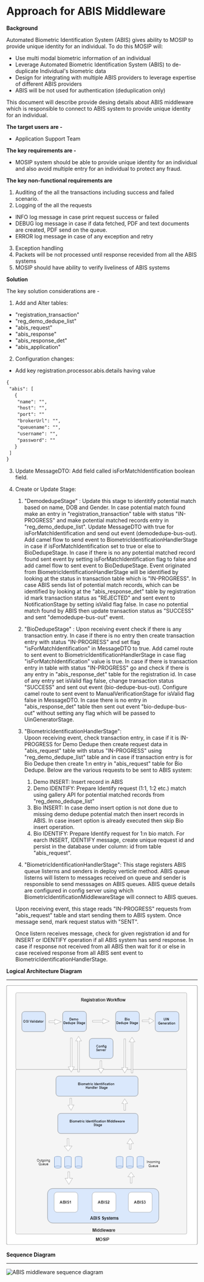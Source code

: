 # Approach for ABIS Middleware 


**Background**

Automated Biometric Identification System (ABIS) gives ability to MOSIP to provide unique identity for an individual. To do this MOSIP will:
- Use multi modal biometric information of an individual
- Leverage Automated Biometric Identification System (ABIS) to de-duplicate Individual's biometric data
- Design for integrating with multiple ABIS providers to leverage expertise of different ABIS providers
- ABIS will be not used for authentication (deduplication only)

This document will describe provide desing details about ABIS middleware which is responsible to connect to ABIS system to provide unique identity for an individual. 

**The target users are -**

- Application Support Team

**The key requirements are -**
-	MOSIP system should be able to provide unique identity for an individual and also avoid multiple entry for an individual to protect any fraud.

**The key non-functional requirements are**
1.	Auditing of the all the transactions including success and failed scenario.
2.	Logging of the all the requests
- 	INFO log message in case print request success or failed
- 	DEBUG log message in case if data fetched, PDF and text documents are created, PDF send on the queue.
- 	ERROR log message in case of any exception and retry
3.	Exception handling
4. Packets will be not processed until response recevided from all the ABIS systems
5. MOSIP should have ability to verify liveliness of ABIS systems



**Solution**

The key solution considerations are -
1.	Add and Alter tables:
- 	"registration_transaction"
-	"reg_demo_dedupe_list"
- 	"abis_request"
- 	"abis_response"
- 	"abis_response_det"
-	"abis_application"

2.	Configuration changes:
- 	Add key registration.processor.abis.details having value 
```html
{
 "abis": [
   {
    "name": "", 
    "host": "",
    "port": ""
    "brokerUrl": "",
    "queuename": "",
    "username": "",
    "password": ""
   }
 ]
}
```
3.	Update MessageDTO: Add field called isForMatchIdentification boolean field.

4.	Create or Update Stage:
	1. "DemodedupeStage" : 
	Update this stage to identitify potential match based on name, DOB and Gender. In case potential match found make an entry in "registration_transaction" table with status "IN-PROGRESS" and make potential matched records entry in "reg_demo_dedupe_list". Update MessageDTO with true for isForMatchIdentification and send out event (demodedupe-bus-out). Add camel flow to send event to BiometricIdentificationHandlerStage in case if isForMatchIdentification set to true or else to BioDedupeStage.
	In case if there is no any potential matched record found sent event by setting isForMatchIdentification flag to false and add camel flow to sent event to BioDedupeStage.
	Event originated from BiometricIdentificationHandlerStage will be identified by looking at the status in transaction table which is "IN-PROGRESS". In case ABIS sends list of potential match records, which can be identified by looking at the "abis_response_det" table by registration id mark transaction status as "REJECTED" and sent event to NotificationStage by setting isValid flag false. In case no potential match found by ABIS then update transaction status as "SUCCESS" and sent "demodedupe-bus-out" event.

	1. "BioDedupeStage" : Upon receiving event check if there is any transaction entry. In case if there is no entry then create transaction entry with status "IN-PROGRESS" and set flag "isForMatchIdentification" in MessageDTO to true. Add camel route to sent event to BiometricIdentificationHandlerStage in case flag "isForMatchIdentification" value is true.
	In case if there is transaction entry in table with status "IN-PROGRESS" go and check if there is any entry in "abis_response_det" table for the registration id. In case of any entry set isValid flag false, change transaction status "SUCCESS" and sent out event (bio-dedupe-bus-out). Configure camel route to sent event to ManualVerificationStage for isValid flag false in MessageDTO. In case there is no entry in "abis_response_det" table then sent out event "bio-dedupe-bus-out" without setting any flag which will be passed to UinGeneratorStage.

	1. "BiometricIdentificationHandlerStage":  
	Upoon receiving event, check transaction entry, in case if it is IN-PROGRESS for Demo Dedupe then create request data in "abis_request" table with status "IN-PROGRESS" using "reg_demo_dedupe_list" table and in case if transaction entry is for Bio Dedupe then create 1:n entry in "abis_request" table for Bio Dedupe. Below are the various requests to be sent to ABIS system:
		1. Demo INSERT: Insert record in ABIS
		1. Demo IDENTIFY: Prepare Identify request (1:1, 1:2 etc.) match using gallery API for potential matched records from "reg_demo_dedupe_list"
		1. Bio INSERT: In case demo insert option is not done due to missing demo dedupe potential match then insert records in ABIS. In case insert option is already executed then skip Bio insert operation.
		1. Bio IDENTIFY: Prepare Identify request for 1:n bio match.
		For earch INSERT, IDENTIFY message, create unique request id and persist in the database under column: id from table "abis_request".

	1. "BiometricIdentificationHandlerStage": 
	This stage registers ABIS queue listerns and senders in deploy verticle method. ABIS queue listerns will listern to messages received on queue and sender is responsible to send messsages on ABIS queues. ABIS queue details are configured in config server using which BiometricIdentificationMiddlewareStage will connect to ABIS queues.

	Upon receiving event, this stage reads "IN-PROGRESS" requests from "abis_request" table and start sending them to ABIS system.
	Once message send, mark request status with "SENT".

	Once listern receives message, check for given registration id and for INSERT or IDENTIFY operation if all ABIS system has send response.
	In case if response not received from all ABIS then wait for it or else in case received response from all ABIS sent event to BiometricIdentificationHandlerStage.




**Logical Architecture Diagram**

------------

![abis middleware logical diagram](_images/reproc_abis_middleware_logical_arch_diagram.png)



**Sequence Diagram**

------------



![ABIS middleware sequence diagram](_images/abis_middleware_seq_diagram.png)
